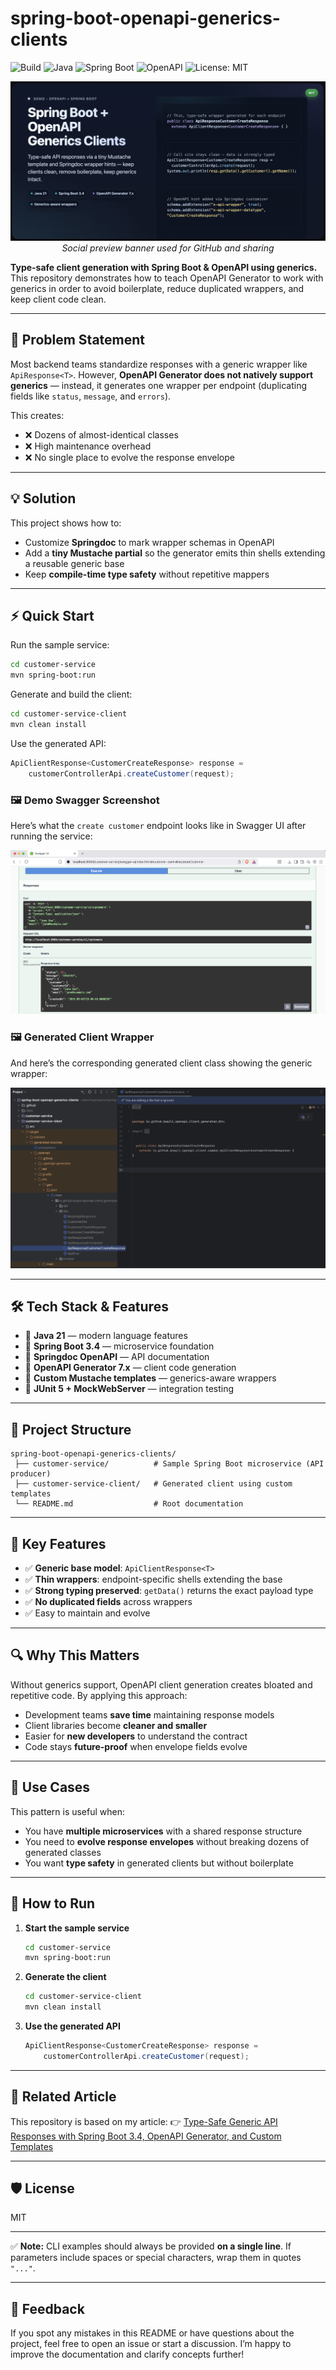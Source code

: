 # spring-boot-openapi-generics-clients

![Build](https://github.com/bsayli/spring-boot-openapi-generics-clients/actions/workflows/build.yml/badge.svg)
![Java](https://img.shields.io/badge/Java-21-red)
![Spring Boot](https://img.shields.io/badge/Spring%20Boot-3.4-green)
![OpenAPI](https://img.shields.io/badge/OpenAPI-Generator-blue)
![License: MIT](https://img.shields.io/badge/License-MIT-yellow.svg)

<p align="center">
  <img src="docs/images/social-preview.png" alt="Social preview" width="720"/>
  <br/>
  <em>Social preview banner used for GitHub and sharing</em>
</p>

**Type-safe client generation with Spring Boot & OpenAPI using generics.**
This repository demonstrates how to teach OpenAPI Generator to work with generics in order to avoid boilerplate, reduce
duplicated wrappers, and keep client code clean.

---

## 🚀 Problem Statement

Most backend teams standardize responses with a generic wrapper like `ApiResponse<T>`.
However, **OpenAPI Generator does not natively support generics** — instead, it generates one wrapper per endpoint
(duplicating fields like `status`, `message`, and `errors`).

This creates:

* ❌ Dozens of almost-identical classes
* ❌ High maintenance overhead
* ❌ No single place to evolve the response envelope

---

## 💡 Solution

This project shows how to:

* Customize **Springdoc** to mark wrapper schemas in OpenAPI
* Add a **tiny Mustache partial** so the generator emits thin shells extending a reusable generic base
* Keep **compile-time type safety** without repetitive mappers

---

## ⚡ Quick Start

Run the sample service:

```bash
cd customer-service
mvn spring-boot:run
```

Generate and build the client:

```bash
cd customer-service-client
mvn clean install
```

Use the generated API:

```java
ApiClientResponse<CustomerCreateResponse> response =
    customerControllerApi.createCustomer(request);
```

### 🖼 Demo Swagger Screenshot

Here’s what the `create customer` endpoint looks like in Swagger UI after running the service:

![Customer create demo](docs/images/swagger-customer-create.png)

### 🖼 Generated Client Wrapper

And here’s the corresponding generated client class showing the generic wrapper:

![Generated client wrapper](docs/images/generated-client-wrapper.png)

---

## 🛠 Tech Stack & Features

* 🚀 **Java 21** — modern language features
* 🍃 **Spring Boot 3.4** — microservice foundation
* 📖 **Springdoc OpenAPI** — API documentation
* 🔧 **OpenAPI Generator 7.x** — client code generation
* 🧩 **Custom Mustache templates** — generics-aware wrappers
* 🧪 **JUnit 5 + MockWebServer** — integration testing

---

## 📂 Project Structure

```text
spring-boot-openapi-generics-clients/
 ├── customer-service/          # Sample Spring Boot microservice (API producer)
 ├── customer-service-client/   # Generated client using custom templates
 └── README.md                  # Root documentation
```

---

## 🧩 Key Features

* ✅ **Generic base model**: `ApiClientResponse<T>`
* ✅ **Thin wrappers**: endpoint-specific shells extending the base
* ✅ **Strong typing preserved**: `getData()` returns the exact payload type
* ✅ **No duplicated fields** across wrappers
* ✅ Easy to maintain and evolve

---

## 🔍 Why This Matters

Without generics support, OpenAPI client generation creates bloated and repetitive code.
By applying this approach:

* Development teams **save time** maintaining response models
* Client libraries become **cleaner and smaller**
* Easier for **new developers** to understand the contract
* Code stays **future-proof** when envelope fields evolve

---

## 💼 Use Cases

This pattern is useful when:

* You have **multiple microservices** with a shared response structure
* You need to **evolve response envelopes** without breaking dozens of generated classes
* You want **type safety** in generated clients but without boilerplate

---

## 🔧 How to Run

1. **Start the sample service**

   ```bash
   cd customer-service
   mvn spring-boot:run
   ```

2. **Generate the client**

   ```bash
   cd customer-service-client
   mvn clean install
   ```

3. **Use the generated API**

   ```java
   ApiClientResponse<CustomerCreateResponse> response =
       customerControllerApi.createCustomer(request);
   ```

---

## 📖 Related Article

This repository is based on my article:
👉 [Type-Safe Generic API Responses with Spring Boot 3.4, OpenAPI Generator, and Custom Templates](https://medium.com/@baris.sayli/type-safe-generic-api-responses-with-spring-boot-3-4-openapi-generator-and-custom-templates-ccd93405fb04)

---

## 🛡 License

MIT

---

✅ **Note:** CLI examples should always be provided **on a single line**.
If parameters include spaces or special characters, wrap them in quotes `"..."`.

---

## 💬 Feedback

If you spot any mistakes in this README or have questions about the project, feel free to open an issue or start a
discussion.
I’m happy to improve the documentation and clarify concepts further!
